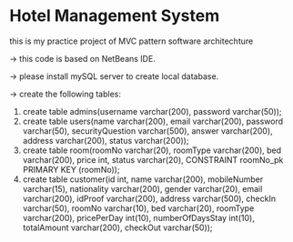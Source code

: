 # Hotel Management System
 this is my practice project of MVC pattern software architechture
 
 
 -> this code is based on NetBeans IDE.
 
 
 -> please install mySQL server to create local database.
 
 
 -> create the following tables:
 
   1.  create table admins(username varchar(200), password varchar(50));
   2.  create table users(name varchar(200), email varchar(200), password varchar(50), securityQuestion varchar(500), answer varchar(200), address varchar(200), 
           status varchar(200));
   3.  create table room(roomNo varchar(20), roomType varchar(200), bed varchar(200), price int, status varchar(20), CONSTRAINT roomNo_pk PRIMARY KEY (roomNo));
   4.  create table customer(id int, name varchar(200), mobileNumber varchar(15), nationality varchar(200), gender varchar(20), 
           email varchar(200), idProof varchar(200), address varchar(500), checkIn varchar(50), roomNo varchar(10), bed varchar(20),
           roomType varchar(200), pricePerDay int(10), numberOfDaysStay int(10), totalAmount varchar(200), checkOut varchar(50));
 
